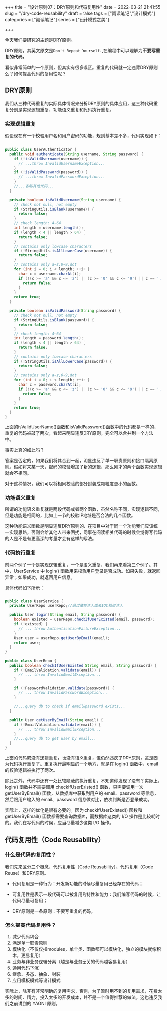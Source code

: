 +++
title = "设计原则07：DRY原则和代码复用性"
date = 2022-03-21 21:41:55
slug = "/dry-code-reusability"
draft = false
tags = ["阅读笔记","设计模式"]
categories = ["阅读笔记"]
series = ["设计模式之美"]

+++

今天我们要研究的主题是DRY原则。

DRY原则，其英文原文是`Don't Repeat Yourself.`,在编程中可以理解为**不要写重复的代码。**

看似非常简单的一个原则，但其实有很多误区。重复的代码就一定违背DRY原则么？如何提高代码的复用性呢？



## DRY原则

我们从三种代码重复的实际具体情况来分析DRY原则的具体应用，这三种代码重复分别是实现逻辑重复、功能语义重复和代码执行重复。

### 实现逻辑重复

假设现在有一个校验用户名和用户密码的功能，规则基本差不多，代码实现如下：

```java

public class UserAuthenticator {
  public void authenticate(String username, String password) {
    if (!isValidUsername(username)) {
      // ...throw InvalidUsernameException...
    }
    if (!isValidPassword(password)) {
      // ...throw InvalidPasswordException...
    }
    //...省略其他代码...
  }

  private boolean isValidUsername(String username) {
    // check not null, not empty
    if (StringUtils.isBlank(username)) {
      return false;
    }
    // check length: 4~64
    int length = username.length();
    if (length < 4 || length > 64) {
      return false;
    }
    // contains only lowcase characters
    if (!StringUtils.isAllLowerCase(username)) {
      return false;
    }
    // contains only a~z,0~9,dot
    for (int i = 0; i < length; ++i) {
      char c = username.charAt(i);
      if (!(c >= 'a' && c <= 'z') || (c >= '0' && c <= '9') || c == '.') {
        return false;
      }
    }
    return true;
  }

  private boolean isValidPassword(String password) {
    // check not null, not empty
    if (StringUtils.isBlank(password)) {
      return false;
    }
    // check length: 4~64
    int length = password.length();
    if (length < 4 || length > 64) {
      return false;
    }
    // contains only lowcase characters
    if (!StringUtils.isAllLowerCase(password)) {
      return false;
    }
    // contains only a~z,0~9,dot
    for (int i = 0; i < length; ++i) {
      char c = password.charAt(i);
      if (!(c >= 'a' && c <= 'z') || (c >= '0' && c <= '9') || c == '.') {
        return false;
      }
    }
    return true;
  }
}
```

上面的isValidUserName()函数和isValidPassword()函数中的代码都是一样的，重复的代码被敲了两次，看起来明显违反DRY原则，完全可以合并到一个方法中。

事实上真的如此吗？

答案是否定的，如果我们将其合到一起，明显违反了单一职责原则和接口隔离原则。假如将来某一天，密码的校验增加了新的逻辑，那么刚才的两个函数实现逻辑就会不相同。

对于这种情况，我们可以将相同校验的部分封装成颗粒度更小的函数。

### 功能语义重复

所谓的功能语义重复就是两段代码或者两个函数，虽然名称不同，实现逻辑不同，但是功能是相同的，比如上一节的校验IP地址是否合法的几个函数。



这种功能语义函数是明显违反DRY原则的，在项目中对于同一个功能我们应该统一实现思路，否则会给其他人带来困扰，同事在阅读相关代码的时候会觉得写代码的人是不是有更高深的考量才会有这样的写法。

### 代码执行重复

前两个例子一个是实现逻辑重复，一个是语义重复，我们再来看第三个例子。其中，UserService 中 login() 函数用来校验用户登录是否成功。如果失败，就返回异常；如果成功，就返回用户信息。

具体代码如下所示：

```java

public class UserService {
  private UserRepo userRepo;//通过依赖注入或者IOC框架注入

  public User login(String email, String password) {
    boolean existed = userRepo.checkIfUserExisted(email, password);
    if (!existed) {
      // ... throw AuthenticationFailureException...
    }
    User user = userRepo.getUserByEmail(email);
    return user;
  }
}

public class UserRepo {
  public boolean checkIfUserExisted(String email, String password) {
    if (!EmailValidation.validate(email)) {
      // ... throw InvalidEmailException...
    }

    if (!PasswordValidation.validate(password)) {
      // ... throw InvalidPasswordException...
    }

    //...query db to check if email&password exists...
  }

  public User getUserByEmail(String email) {
    if (!EmailValidation.validate(email)) {
      // ... throw InvalidEmailException...
    }
    //...query db to get user by email...
  }
}
```

上面的代码既没有逻辑重复，也没有语义重复，但仍然违反了DRY原则，这是因为代码执行重复了。重复执行最明显的一个地方，就是在 login() 函数中，email 的校验逻辑被执行了两次。

除此之外，代码中还有一处比较隐蔽的执行重复，不知道你发现了没有？实际上，login() 函数并不需要调用 checkIfUserExisted() 函数，只需要调用一次 getUserByEmail() 函数，从数据库中获取到用户的 email、password 等信息，然后跟用户输入的 email、password 信息做对比，依次判断是否登录成功。

实际上，这样的优化是很有必要的。因为 checkIfUserExisted() 函数和 getUserByEmail() 函数都需要查询数据库，而数据库这类的 I/O 操作是比较耗时的。我们在写代码的时候，应当尽量减少这类 I/O 操作。

## 代码复用性（Code Reusability）

### 什么是代码的复用性？

我们先来区分三个概念，代码复用性（Code Reusability）、代码复用（Code Reuse）和DRY原则。

- 代码复用是一种行为：开发新功能的时候尽量复用已经存在的代码；

- 可复用性是表示一段代码可以被复用的特性和能力：我们编写代码的时候，让代码尽量可复用；

- DRY原则是一条原则：不要写重复的代码。

### 怎么提高代码复用性？

1. 减少代码耦合
2. 满足单一职责原则
3. 模块化（不仅仅指modules，单个类、函数都可以模块化，独立的模块就像积木，更易复用）
4. 业务与非业务逻辑分离（越是与业务无关的代码越容易复用）
5. 通用代码下沉
6. 继承、多态、抽象、封装
7. 应用模板模式等设计模式



实际上，除非有非常明确的复用需求，否则，为了暂时用不到的复用需求，花费太多的时间、精力，投入太多的开发成本，并不是一个值得推荐的做法。这也违反我们之前讲到的 YAGNI 原则。
